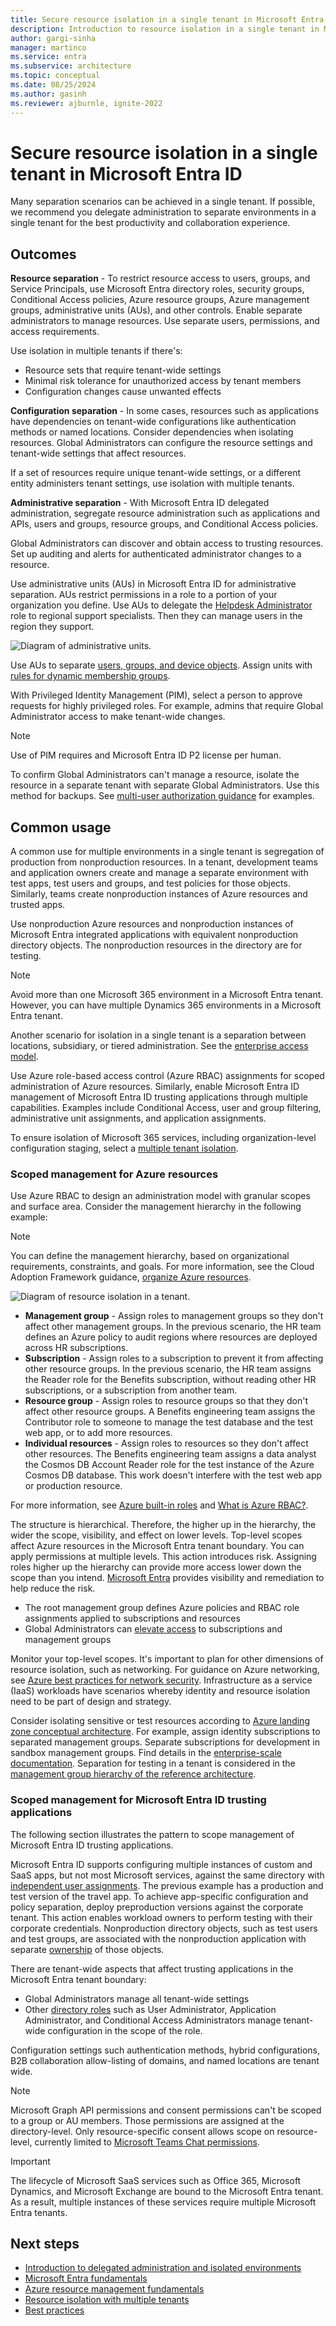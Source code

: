 ```yaml
---
title: Secure resource isolation in a single tenant in Microsoft Entra ID
description: Introduction to resource isolation in a single tenant in Microsoft Entra ID.
author: gargi-sinha
manager: martinco
ms.service: entra
ms.subservice: architecture
ms.topic: conceptual
ms.date: 08/25/2024
ms.author: gasinh
ms.reviewer: ajburnle, ignite-2022
---
```


# Secure resource isolation in a single tenant in Microsoft Entra ID

Many separation scenarios can be achieved in a single tenant. If possible, we recommend you delegate administration to separate environments in a single tenant for the best productivity and collaboration experience.

## Outcomes

**Resource separation** - To restrict resource access to users, groups, and Service Principals, use Microsoft Entra directory roles, security groups, Conditional Access policies, Azure resource groups, Azure management groups, administrative units (AUs), and other controls. Enable separate administrators to manage resources. Use separate users, permissions, and access requirements.

Use isolation in multiple tenants if there's: 

* Resource sets that require tenant-wide settings
* Minimal risk tolerance for unauthorized access by tenant members
* Configuration changes cause unwanted effects

**Configuration separation** - In some cases, resources such as applications have dependencies on tenant-wide configurations like authentication methods or named locations. Consider dependencies when isolating resources. Global Administrators can configure the resource settings and tenant-wide settings that affect resources.

If a set of resources require unique tenant-wide settings, or a different entity administers tenant settings, use isolation with multiple tenants.

**Administrative separation** - With Microsoft Entra ID delegated administration, segregate resource administration such as applications and APIs, users and groups, resource groups, and Conditional Access policies.

Global Administrators can discover and obtain access to trusting resources. Set up auditing and alerts for authenticated administrator changes to a resource.

Use administrative units (AUs) in Microsoft Entra ID for administrative separation. AUs restrict permissions in a role to a portion of your organization you define. Use AUs to delegate the [Helpdesk Administrator](~/identity/role-based-access-control/permissions-reference.md) role to regional support specialists. Then they can manage users in the region they support.

   ![Diagram of administrative units.](media/secure-single-tenant/administrative-units.png)

Use AUs to separate [users, groups, and device objects](~/identity/role-based-access-control/administrative-units.md). Assign units with [rules for dynamic membership groups](~/identity/role-based-access-control/admin-units-members-dynamic.md).

With Privileged Identity Management (PIM), select a person to approve requests for highly privileged roles. For example, admins that require Global Administrator access to make tenant-wide changes.

   >[!NOTE]
   >Use of PIM requires and Microsoft Entra ID P2 license per human.

To confirm  Global Administrators can't manage a resource, isolate the resource in a separate tenant with separate Global Administrators. Use this method for backups. See [multi-user authorization guidance](/azure/backup/multi-user-authorization) for examples.

## Common usage

A common use for multiple environments in a single tenant is segregation of production from nonproduction resources. In a tenant, development teams and application owners create and manage a separate environment with test apps, test users and groups, and test policies for those objects. Similarly, teams create nonproduction instances of Azure resources and trusted apps.

Use nonproduction Azure resources and nonproduction instances of Microsoft Entra integrated applications with equivalent nonproduction directory objects. The nonproduction resources in the directory are for testing.

   >[!NOTE]
   >Avoid more than one Microsoft 365 environment in a Microsoft Entra tenant. However, you can have multiple Dynamics 365 environments in a Microsoft Entra tenant.

Another scenario for isolation in a single tenant is a separation between locations, subsidiary, or tiered administration. See the [enterprise access model](/security/privileged-access-workstations/privileged-access-access-model).

Use Azure role-based access control (Azure RBAC) assignments for scoped administration of Azure resources. Similarly, enable Microsoft Entra ID management of Microsoft Entra ID trusting applications through multiple capabilities. Examples include Conditional Access, user and group filtering, administrative unit assignments, and application assignments.

To ensure isolation of Microsoft 365 services, including organization-level configuration staging, select a [multiple tenant isolation](/azure/backup/multi-user-authorization).

### Scoped management for Azure resources

Use Azure RBAC to design an administration model with granular scopes and surface area. Consider the management hierarchy in the following example:

   >[!NOTE]
   >You can define the management hierarchy, based on organizational requirements, constraints, and goals. For more information, see the Cloud Adoption Framework guidance, [organize Azure resources](/azure/cloud-adoption-framework/ready/azure-setup-guide/organize-resources).

   ![Diagram of resource isolation in a tenant.](media/secure-single-tenant/resource-hierarchy.png)

* **Management group** - Assign roles to management groups so they don't affect other management groups. In the previous scenario, the HR team defines an Azure policy to audit regions where resources are deployed across HR subscriptions.
* **Subscription** - Assign roles to a subscription to prevent it from affecting other resource groups. In the previous scenario, the HR team assigns the Reader role for the Benefits subscription, without reading other HR subscriptions, or a subscription from another team.
* **Resource group** - Assign roles to resource groups so that they don't affect other resource groups. A Benefits engineering team assigns the Contributor role to someone to manage the test database and the test web app, or to add more resources.
* **Individual resources** - Assign roles to resources so they don't affect other resources. The Benefits engineering team assigns a data analyst the Cosmos DB Account Reader role for the test instance of the Azure Cosmos DB database. This work doesn't interfere with the test web app or production resource.

For more information, see [Azure built-in roles](/azure/role-based-access-control/built-in-roles) and [What is Azure RBAC?](/azure/role-based-access-control/overview).

The structure is hierarchical. Therefore, the higher up in the hierarchy, the wider the scope, visibility, and effect on lower levels. Top-level scopes affect Azure resources in the Microsoft Entra tenant boundary. You can apply permissions at multiple levels. This action introduces risk. Assigning roles higher up the hierarchy can provide more access lower down the scope than you intend. [Microsoft Entra](https://www.microsoft.com/security/business/identity-access/microsoft-entra-permissions-management) provides visibility and remediation to help reduce the risk. 

* The root management group defines Azure policies and RBAC role assignments applied to subscriptions and resources
* Global Administrators can [elevate access](https://aka.ms/AzureADSecuredAzure/12a) to subscriptions and management groups

Monitor your top-level scopes. It's important to plan for other dimensions of resource isolation, such as networking. For guidance on Azure networking, see [Azure best practices for network security](/azure/security/fundamentals/network-best-practices). Infrastructure as a service (IaaS) workloads have scenarios whereby identity and resource isolation need to be part of design and strategy.

Consider isolating sensitive or test resources according to [Azure landing zone conceptual architecture](/azure/cloud-adoption-framework/ready/landing-zone/). For example, assign identity subscriptions to separated management groups. Separate subscriptions for development in sandbox management groups. Find details in the [enterprise-scale documentation](/azure/cloud-adoption-framework/ready/enterprise-scale/faq). Separation for testing in a tenant is considered in the [management group hierarchy of the reference architecture](/azure/cloud-adoption-framework/ready/enterprise-scale/testing-approach).

<a name='scoped-management-for-azure-ad-trusting-applications'></a>

### Scoped management for Microsoft Entra ID trusting applications

The following section illustrates the pattern to scope management of Microsoft Entra ID trusting applications. 

Microsoft Entra ID supports configuring multiple instances of custom and SaaS apps, but not most Microsoft services, against the same directory with [independent user assignments](~/identity/enterprise-apps/assign-user-or-group-access-portal.md). The previous example has a production and test version of the travel app. To achieve app-specific configuration and policy separation, deploy preproduction versions against the corporate tenant. This action enables workload owners to perform testing with their corporate credentials. Nonproduction directory objects, such as test users and test groups, are associated with the nonproduction application with separate [ownership](https://aka.ms/AzureADSecuredAzure/14a) of those objects.

There are tenant-wide aspects that affect trusting applications in the Microsoft Entra tenant boundary:

* Global Administrators manage all tenant-wide settings
* Other [directory roles](https://aka.ms/AzureADSecuredAzure/14b) such as User Administrator, Application Administrator, and Conditional Access Administrators manage tenant-wide configuration in the scope of the role.

Configuration settings such authentication methods, hybrid configurations, B2B collaboration allow-listing of domains, and named locations are tenant wide.

   >[!NOTE]
   >Microsoft Graph API permissions and consent permissions can't be scoped to a group or AU members. Those permissions are assigned at the directory-level. Only resource-specific consent allows scope on resource-level, currently limited to [Microsoft Teams Chat permissions](/microsoftteams/platform/graph-api/rsc/resource-specific-consent).

   >[!IMPORTANT]
   >The lifecycle of Microsoft SaaS services such as Office 365, Microsoft Dynamics, and Microsoft Exchange are bound to the Microsoft Entra tenant. As a result, multiple instances of these services require multiple Microsoft Entra tenants. 

## Next steps

* [Introduction to delegated administration and isolated environments](secure-introduction.md)
* [Microsoft Entra fundamentals](./secure-fundamentals.md)
* [Azure resource management fundamentals](secure-resource-management.md)
* [Resource isolation with multiple tenants](secure-multiple-tenants.md)
* [Best practices](secure-best-practices.md)
